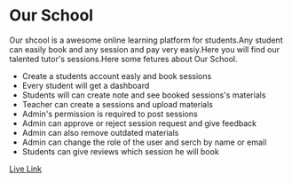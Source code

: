 # Our School

Our shcool is a awesome online learning platform for students.Any student can easily book and any session and pay very easiy.Here you will find our talented tutor's sessions.Here some fetures about Our School.

- Create a students account easly and book sessions
- Every student will get a dashboard
- Students will can create note and see booked sessions's materials
- Teacher can create a sessions and upload materials
- Admin's permission is required to post sessions 
- Admin can approve or reject session request and give feedback
- Admin can also remove outdated materials
- Admin can change the role of the user and serch by name or email 
- Students can give reviews which session he will book 


[Live Link](https://github.com/vitejs/vite-plugin-react/blob/main/packages/plugin-react/README.md)

